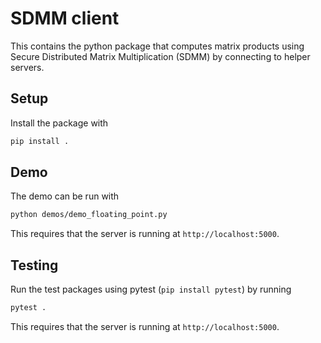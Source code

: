 # SDMM client

This contains the python package that computes matrix products using Secure Distributed Matrix Multiplication (SDMM) by connecting to helper servers.

## Setup

Install the package with

```bash
pip install .
```

## Demo

The demo can be run with

```bash
python demos/demo_floating_point.py
```

This requires that the server is running at `http://localhost:5000`.

## Testing

Run the test packages using pytest (`pip install pytest`) by running

```bash
pytest .
```

This requires that the server is running at `http://localhost:5000`.
